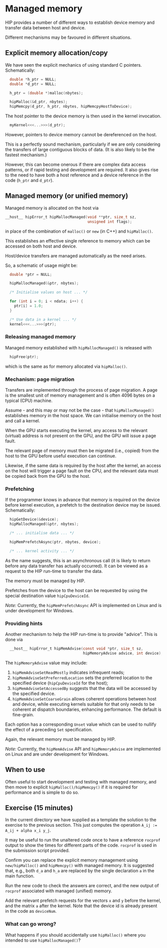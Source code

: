 # Managed memory

HIP provides a number of different ways to establish device
memory and transfer data between host and device.

Different mechanisms may be favoured in different situations.

## Explicit memory allocation/copy

We have seen the explicit mechanics of using standard C pointers.
Schematically:

```c
  double *h_ptr = NULL;
  double *d_ptr = NULL;

  h_ptr = (double *)malloc(nbytes);

  hipMalloc(&d_ptr, nbytes);
  hipMemcpy(d_ptr, h_ptr, nbytes, hipMemcpyHostToDevice);
```

The host pointer to the device memory is then used in the kernel invocation.

```c
  myKernel<<<...>>>(d_ptr);
```

However, pointers to device memory cannot be dereferenced on the host.

This is a perfectly sound mechanism, particularly if we are only
considering the transfers of large contiguous blocks of data.
(It is also likely to be the fastest mechanism.)

However, this can become onerous if there are complex data access
patterns, or if rapid testing and development are required. It also
gives rise to the need to have both a host reference and a device
reference in the code (`h_ptr` and `d_ptr`).

## Managed memory (or unified memory)

Managed memory is allocated on the host via

```c
__host__ hipError_t hipMallocManaged(void **ptr, size_t sz,
                                     unsigned int flags);
```

in place of the combination of `malloc()` or `new` (in C++) and `hipMalloc()`.

This establishes an effective single reference to memory which can be
accessed on both host and device.

Host/device transfers are managed automatically as the need arises.

So, a schematic of usage might be:

```c
  double *ptr = NULL;

  hipMallocManaged(&ptr, nbytes);

  /* Initialise values on host ... */

  for (int i = 0; i < ndata; i++) {
    ptr[i] = 1.0;
  }

  /* Use data in a kernel ... */
  kernel<<<...>>>(ptr);
```

### Releasing managed memory

Managed memory established with `hipMallocManaged()` is released with

```c
  hipFree(ptr);
```

which is the same as for memory allocated via `hipMalloc()`.

### Mechanism: page migration

Transfers are implemented through the process of page migration.
A page is the smallest unit of memory management and is often
4096 bytes on a typical (CPU) machine.

Assume - and this may or may not be the case - that
`hipMallocManaged()` establishes memory in the host space.
We can initialise memory on the host and call a kernel.

When the GPU starts executing the kernel, any access to the
relevant (virtual) address is not present on the GPU, and
the GPU will issue a page fault.

The relevant page of memory must then be migrated (i.e., copied)
from the host to the GPU before useful execution can continue.

Likewise, if the same data is required by the host after the kernel,
an access on the host will trigger a page fault on the CPU, and the
relevant data must be copied back from the GPU to the host.

### Prefetching

If the programmer knows in advance that memory is required on the
device before kernel execution, a prefetch to the destination
device may be issued. Schematically:

```c
  hipGetDevice(&device);
  hipMallocManaged(&ptr, nbytes);

  /* ... initialise data ... */

  hipMemPrefetchAsync(ptr, nbytes, device);

  /* ... kernel activity ... */
```

As the name suggests, this is an asynchronous call (it is likely to return
before any data transfer has actually occurred).
It can be viewed as a request to the HIP run-time to transfer the
data.

The memory must be managed by HIP.

Prefetches from the device to the host can be requested by using the special
destination value `hipCpuDeviceId`.

*Note:* Currently, the `hipMemPrefetchAsync` API is implemented on Linux and is
under development for Windows.

### Providing hints

Another mechanism to help the HIP run-time is to provide "advice".
This is done via

```c
  __host__ hipError_t hipMemAdvise(const void *ptr, size_t sz,
                                   hipMemoryAdvise advice, int device);
```

The `hipMemoryAdvise` value may include:

1. `hipMemAdviseSetReadMostly` indicates infrequent reads;
2. `hipMemAdviseSetPreferredLocation` sets the preferred location to
   the specified device (`hipCpuDeviceId` for the host);
3. `hipMemAdviseSetAccessedBy` suggests that the data will be accessed
   by the specified device.
4. `hipMemAdviseSetCoarseGrain` allows coherent operations between host and
   device, while executing kernels suitable for that only needs to be coherent
   at dispatch boundaries, enhancing performance. The default is fine-grain.

Each option has a corresponding `Unset` value which can be used to nullify the
effect of a preceding `Set` specification.

Again, the relevant memory must be managed by HIP.

*Note:* Currently, the `hipMemAdvise` API and `hipMemoryAdvise` are implemented on
Linux and are under development for Windows.

## When to use

Often useful to start development and testing with managed memory, and
then move to explicit `hipMalloc()/hipMemcpy()` if it is required for
performance and is simple to do so.

## Exercise (15 minutes)

In the current directory we have supplied as a template the solution
to the exercise to the previous section. This just computes the
operation `A_ij := A_ij + alpha x_i y_j`.

It may be useful to run the unaltered code once to have a reference
`rocprof` output to show the times for different parts of the code.
`rocprof` is used in the submission script provided.

Confirm you can replace the explicit memory management using
`new/hipMalloc()` and `hipMemcpy()` with managed memory.
It is suggested that, e.g., both `d_a` and `h_a` are replaced
by the single declaration `a` in the main function.

Run the new code to check the answers are correct, and the new output
of `rocprof` associated with managed (unified) memory.

Add the relevant prefetch requests for the vectors `x` and `y` before
the kernel, and the matrix `a` after the kernel. Note that the device
id is already present in the code as `deviceNum`.

### What can go wrong?

What happens if you should accidentally use `hipMalloc()` where you intended
to use `hipMallocManaged()`?
